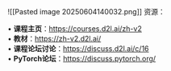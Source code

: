 ![[Pasted image 20250604140032.png]]
资源：​​

• ​**​课程主页​**​：https://courses.d2l.ai/zh-v2  
• ​**​教材​**​：https://zh-v2.d2l.ai/  
• ​**​课程论坛讨论​**​：https://discuss.d2l.ai/c/16  
• ​**​PyTorch论坛​**​：https://discuss.pytorch.org/